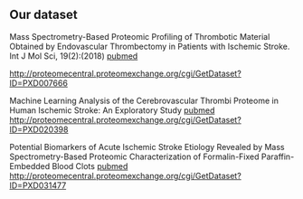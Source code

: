 
## Our dataset

Mass Spectrometry-Based Proteomic Profiling of Thrombotic Material Obtained by Endovascular Thrombectomy in Patients with Ischemic Stroke. Int J Mol Sci, 19(2):(2018) [pubmed](https://www.ncbi.nlm.nih.gov/pubmed?term=29414888)


http://proteomecentral.proteomexchange.org/cgi/GetDataset?ID=PXD007666

Machine Learning Analysis of the Cerebrovascular Thrombi Proteome in Human Ischemic Stroke: An Exploratory Study [pubmed](https://pubmed.ncbi.nlm.nih.gov/33240201/)
http://proteomecentral.proteomexchange.org/cgi/GetDataset?ID=PXD020398

Potential Biomarkers of Acute Ischemic Stroke Etiology Revealed by Mass Spectrometry-Based Proteomic Characterization of Formalin-Fixed Paraffin-Embedded Blood Clots [pubmed](https://pubmed.ncbi.nlm.nih.gov/35518205/)
http://proteomecentral.proteomexchange.org/cgi/GetDataset?ID=PXD031477
